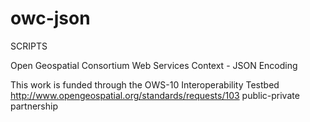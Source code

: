 owc-json
========
SCRIPTS 



Open Geospatial Consortium Web Services Context - JSON Encoding 

This work is funded through the OWS-10 Interoperability Testbed 
http://www.opengeospatial.org/standards/requests/103 public-private partnership
